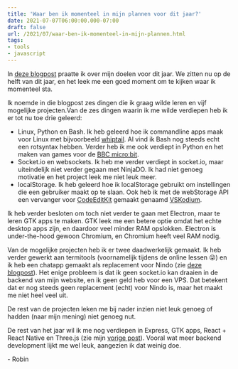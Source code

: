 ```yaml
---
title: 'Waar ben ik momenteel in mijn plannen voor dit jaar?'
date: 2021-07-07T06:00:00.000-07:00
draft: false
url: /2021/07/waar-ben-ik-momenteel-in-mijn-plannen.html
tags: 
- tools
- javascript
---
```


In [deze blogpost](https://blog.geheimesite.nl/2021/01/dit-wil-ik-leren-in-2021.html) praatte ik over mijn doelen voor dit jaar. We zitten nu op de helft van dit jaar, en het leek me een goed moment om te kijken waar ik momenteel sta.

Ik noemde in die blogpost zes dingen die ik graag wilde leren en vijf mogelijke projecten.Van de zes dingen waarin ik me wilde verdiepen heb ik er tot nu toe drie geleerd:

*   Linux, Python en Bash. Ik heb geleerd hoe ik commandline apps maak voor Linux met bijvoorbeeld [whiptail](https://en.wikibooks.org/wiki/Bash_Shell_Scripting/Whiptail). Al vind ik Bash nog steeds echt een rotsyntax hebben. Verder heb ik me ook verdiept in Python en het maken van games voor de [BBC micro:bit](https://microbit.org/).
*   Socket.io en websockets. Ik heb me verder verdiept in socket.io, maar uiteindelijk niet verder gegaan met NinjaDO. Ik had niet genoeg motivatie en het project leek me niet leuk meer.
*   localStorage. Ik heb geleerd hoe ik localStorage gebruikt om instellingen die een gebruiker maakt op te slaan. Ook heb ik met de webStorage API een vervanger voor [CodeEditKit](https://www.geheimesite.nl/library/projects/package/code_edit_kit.php) gemaakt genaamd [VSKodium](https://www.geheimesite.nl/library/projects/package/VSKodium.php).

Ik heb verder besloten om toch niet verder te gaan met Electron, maar te leren GTK apps te maken. GTK leek me een betere optie omdat het echte desktop apps zijn, en daardoor veel minder RAM opslokken. Electron is under-the-hood gewoon Chromium, en Chromium heeft veel RAM nodig.  

Van de mogelijke projecten heb ik er twee daadwerkelijk gemaakt. Ik heb verder gewerkt aan termitools (voornamelijk tijdens de online lessen 😜) en ik heb een chatapp gemaakt als replacement voor Nindo (zie [deze blogpost](https://blog.geheimesite.nl/2021/02/thinkchat-mijn-nieuwe-chatapp.html)). Het enige probleem is dat ik geen socket.io kan draaien in de backend van mijn website, en ik geen geld heb voor een VPS. Dat betekent dat er nog steeds geen replacement (echt) voor Nindo is, maar het maakt me niet heel veel uit.

De rest van de projecten leken me bij nader inzien niet leuk genoeg of hadden (naar mijn mening) niet genoeg nut.

De rest van het jaar wil ik me nog verdiepen in Express, GTK apps, React + React Native en Three.js (zie mijn [vorige post](https://blog.geheimesite.nl/2021/07/threejs-3d-grahics-met-javascript.html)). Vooral wat meer backend development lijkt me wel leuk, aangezien ik dat weinig doe.  

\- Robin
